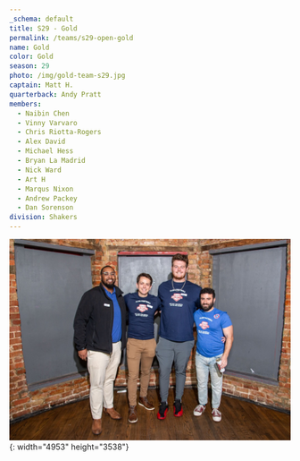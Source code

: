 ```yaml
---
_schema: default
title: S29 - Gold
permalink: /teams/s29-open-gold
name: Gold
color: Gold
season: 29
photo: /img/gold-team-s29.jpg
captain: Matt H.
quarterback: Andy Pratt
members:
  - Naibin Chen
  - Vinny Varvaro
  - Chris Riotta-Rogers
  - Alex David
  - Michael Hess
  - Bryan La Madrid
  - Nick Ward
  - Art H
  - Marqus Nixon
  - Andrew Packey
  - Dan Sorenson
division: Shakers
---
```

![](/img/da2-7066.jpg){: width="4953" height="3538"}